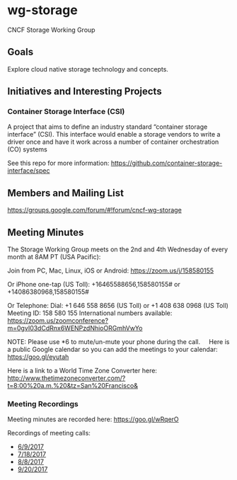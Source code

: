 # wg-storage

CNCF Storage Working Group

## Goals

Explore cloud native storage technology and concepts.

## Initiatives and Interesting Projects

### Container Storage Interface (CSI)

A project that aims to define an industry standard “container storage interface” (CSI). This interface would enable a storage vendors to write a driver once and have it work across a number of container orchestration (CO) systems

See this repo for more information: https://github.com/container-storage-interface/spec

## Members and Mailing List

https://groups.google.com/forum/#!forum/cncf-wg-storage

## Meeting Minutes

The Storage Working Group meets on the 2nd and 4th Wednesday of every month at 8AM PT (USA Pacific):

Join from PC, Mac, Linux, iOS or Android: https://zoom.us/j/158580155

Or iPhone one-tap (US Toll):  +16465588656,158580155# or +14086380968,158580155#

Or Telephone:
    Dial: +1 646 558 8656 (US Toll) or +1 408 638 0968 (US Toll)
    Meeting ID: 158 580 155
    International numbers available: https://zoom.us/zoomconference?m=0gvI03dCdRnx6WENPzdNhioORGmhVwYo
    
NOTE: Please use *6 to mute/un-mute your phone during the call.
    
Here is a public Google calendar so you can add the meetings to your calendar: https://goo.gl/eyutah

Here is a link to a World Time Zone Converter here:  http://www.thetimezoneconverter.com/?t=8:00%20a.m.%20&tz=San%20Francisco&


### Meeting Recordings

Meeting minutes are recorded here: https://goo.gl/wRqerO

Recordings of meeting calls:
* [6/9/2017](https://youtu.be/qAw3y6rdRbs)
* [7/18/2017](https://zoom.us/recording/play/zIMhdwzItxsEEUvFk7gYxTOqShJoOjrPcFcV0mHm9N-Rf1Ql6fypw59APZBsjmmG)
* [8/8/2017](https://www.youtube.com/watch?v=d_zQFASkssU)
* [9/20/2017](https://www.youtube.com/watch?v=PjB4qXeN-ks)
